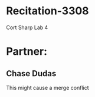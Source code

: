 # Recitation-3308
Cort Sharp
Lab 4

# Partner:
## Chase Dudas

This might cause a merge conflict

~~~~